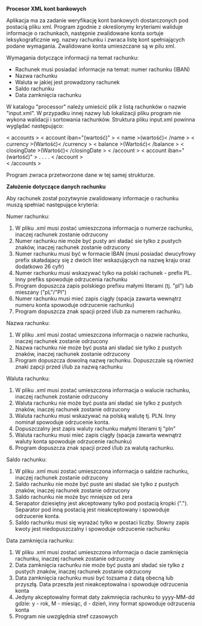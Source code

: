 <b><strong>Procesor XML kont bankowych</strong></b>

Aplikacja ma za zadanie weryfikację kont bankowych dostarczonych pod postacią pliku xml.
Program zgodnie z określonymy kryteriami waliduje informacje o rachunkach, następnie zwalidowane konta sortuje leksykograficznie wg. nazwy rachunku i zwraca listę kont spełniających podane wymagania.
Zwalidowane konta umieszczane są w pilu xml.

Wymagania dotyczące informacji na temat rachunku:
- Rachunek musi posiadać informacje na temat: numer rachunku (IBAN)
- Nazwa rachunku
- Waluta w jakiej jest prowadzony rachunek
- Saldo rachunku
- Data zamknięcia rachunku

W katalogu "processor" należy umieścić plik z listą rachunków o nazwie "input.xml". W przypadku innej nazwy lub lokalizacji pliku program nie wykona walidacji i sortowania rachunków.
Struktura pliku input.xml powinna wyglądać następująco:

< accounts >
	< account iban="(wartość)" >
		< name >(wartość)< /name >
		< currency >(Wartość)< /currency >
		< balance >(Wartość)< /balance >
		< closingDate >(Wartość)< /closingDate >
	< /account >
	< account iban="(wartość)" >
    	.
	    .
	    .
	    .
	< /account >   
< /accounts >

Program zwraca przetworzone dane w tej samej strukturze.

<b>Założenie dotyczące danych rachunku</b>

Aby rachunek został pozytwynie zwalidowany informacje o rachunku muszą spełniać następujące kryteria:

Numer rachunku:
1. W pliku .xml musi zostać umieszczona informacja o numerze rachunku, inaczej rachunek zostanie odrzucony
2. Numer rachunku nie może być pusty ani sładać sie tylko z pustych znaków, inaczej rachunek zostanie odrzucony
3. Numer rachunku musi być w formacie IBAN (musi posiadać dwucyfrowy prefix skaładajacy się z dwóch liter wskazujących na nazwę kraju oraz dodatkowo 26 cyfr)
4. Numer rachunku musi wskazywać tylko na polski rachunek - prefix PL. Inny prefiks spowoduje odrzucenia rachunku
5. Program dopuszcza zapis polskiego prefixu małymi literami (tj. "pl") lub mieszany ("pL"/"Pl")
6. Numer rachunku musi mieć zapis ciągły (spacja zawarta wewnątrz numeru konta spowoduje odrzucenie rachunku)
7. Program dopuszcza znak spacji przed i/lub za numerem rachunku.

Nazwa rachunku:
1. W pliku .xml musi zostać umieszczona informacja o nazwie rachunku, inaczej rachunek zostanie odrzucony
2. Nazwa rachunku nie może być pusta ani sładać sie tylko z pustych znaków, inaczej rachunek zostanie odrzucony
3. Program dopuszcza dowolną nazwę rachunku. Dopuszczale są również znaki zapcji przed i/lub za nazwą rachunku

Waluta rachunku:
1. W pliku .xml musi zostać umieszczona informacja o walucie rachunku, inaczej rachunek zostanie odrzucony
2. Waluta rachunku nie może być pusta ani sładać sie tylko z pustych znaków, inaczej rachunek zostanie odrzucony
3. Waluta rachunku musi wskazywać na polską walutę tj. PLN. Inny nominał spowoduje odrzucenie konta.
4. Dopuszczalny jest zapis waluty rachunku małymi literami tj "pln"
5. Waluta rachunku musi mieć zapis ciągły (spacja zawarta wewnątrz waluty konta spowoduje odrzucenie rachunku)
6. Program dopuszcza znak spacji przed i/lub za walutą rachunku.

Saldo rachunku:
1. W pliku .xml musi zostać umieszczona informacja o saldzie rachunku, inaczej rachunek zostanie odrzucony
2. Saldo rachunku nie może być puste ani sładać sie tylko z pustych znaków, inaczej rachunek zostanie odrzucony
3. Saldo rachunku nie może byc mniejsze od zera
4. Serapator dziesiętny jest akceptowany tylko pod postacią kropki ("."). Separator pod inną postacią jest nieakceptowany i spowoduje odrzucenie konta.
5. Saldo rachunku musi się wyrażać tylko w postaci liczby. Słowny zapis kwoty jest niedopuszczalny i spowoduje odrzucenie rachunku

Data zamknięcia rachunku:
1. W pliku .xml musi zostać umieszczona informacja o dacie zamknięcia rachunku, inaczej rachunek zostanie odrzucony
2. Data zamknięcia rachunku nie może być pusta ani sładać sie tylko z pustych znaków, inaczej rachunek zostanie odrzucony
3. Data zamknięcia rachunku musi być tozsama z datą obecną lub przyszłą. Data przeszła jest nieakceptowalna i spowoduje odrzucenia konta
4. Jedyny akceptowalny format daty zakmnięcia rachunku to yyyy-MM-dd gdzie: y - rok, M - miesiąc, d - dzień, inny format spowoduje odrzucenia konta
5. Program nie uwzględnia stref czasowych
